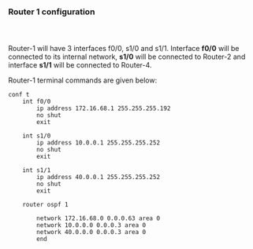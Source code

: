 ### Router 1 configuration <br> <br><br>

Router-1 will have 3 interfaces f0/0, s1/0 and s1/1.  Interface **f0/0** will be connected to its internal network, **s1/0** will be connected to Router-2 and interface **s1/1** will be connected to Router-4.

Router-1 terminal commands are given below:
```
conf t
    int f0/0
        ip address 172.16.68.1 255.255.255.192
        no shut
        exit

    int s1/0
        ip address 10.0.0.1 255.255.255.252
        no shut
        exit

    int s1/1
        ip address 40.0.0.1 255.255.255.252
        no shut
        exit

    router ospf 1

        network 172.16.68.0 0.0.0.63 area 0
        network 10.0.0.0 0.0.0.3 area 0
        network 40.0.0.0 0.0.0.3 area 0
        end
```
